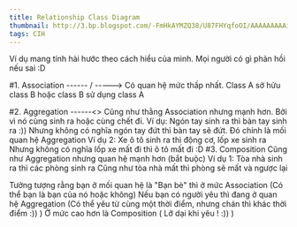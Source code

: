 ```yaml
---
title: Relationship Class Diagram
thumbnail: http://3.bp.blogspot.com/-FmHkAYMZQ38/U87FHYqfoOI/AAAAAAAAAiw/etL5PrcEECI/s1600/bfBSY.png
tags: CIH
---
```

Ví dụ mang tính hài hước theo cách hiểu của mình.
Mọi người có gì phản hồi nếu sai :D


#1. Association   ------ / ----->
Có quan hệ mức thấp nhất.
Class A sở hửu class B hoặc class B sử dụng class A

#2. Aggregation   ------<>
Cũng như thằng Association nhưng mạnh hơn.
Bởi vì nó cùng sinh ra hoặc cùng chết đi.
Ví dụ:
Ngón tay sinh ra thì bàn tay sinh ra :))
Nhưng không có nghĩa ngón tay đứt thì bàn tay sẽ đứt.
Đó chính là mối quan hệ Aggregation
Ví dụ 2:
Xe ô tô sinh ra thì động cơ, lốp xe sinh ra
Nhưng không có nghĩa lốp xe mất đi thì ô tô mất đi :D
#3. Composition
Cũng như Aggregation nhưng quan hệ mạnh hơn (bắt buộc)
Ví dụ 1:
Tòa nhà sinh ra thì các phòng sinh ra
Cũng như tòa nhà mất thì phòng sẽ mất và ngược lại

Tưởng tượng rằng bạn ở mối quan hệ là "Bạn bè" thì ở mức Association (Có thể bạn là bạn của nó hoặc không)
Nếu bạn có người yêu thì đang ở quan hệ Aggregation (Có thể yêu từ cùng một thời điểm, nhưng chán thì khác thời điểm :))  )
Ở mức cao hơn là Composition ( Lỡ dại khi yêu ! :)) )
